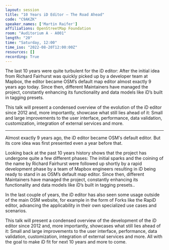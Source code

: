 ```yaml
---
layout: session
title: "10 Years iD Editor – The Road Ahead"
code: "C9AKZK"
speaker_names: ['Martin Raifer']
affiliations: OpenStreetMap Foundation
room: "Auditorium A - A001"
length: "20"
time: "Saturday, 12:00"
time_iso: "2022-08-20T12:00:00Z"
resources: []
recording: True
---
```


The last 10 years were quite turbulent for the iD editor: After the initial idea from Richard Fairhurst was quickly picked up by a developer team at Mapbox, the editor became OSM’s default map editor almost exactly 9 years ago today. Since then, different Maintainers have managed the project, constantly enhancing its functionality and data models like iD’s built in tagging presets.

This talk will present a condensed overview of the evolution of the iD editor since 2012 and, more importantly, showcase what still lies ahead of it: Small and large improvements to the user interface, performance, data validation, customization, integration of external services and more.

<hr>

Almost exactly 9 years ago, the iD editor became OSM's default editor. But its core idea was first presented even a year before that.

Looking back at the past 10 years history shows that the project has undergone quite a few different phases: The initial sparks and the coining of the name by Richard Fairhurst were followed up shortly by a rapid development phase by a team of Mapbox engineers resulting in iD being ready to stand in as OSM’s default map editor. Since then, different Maintainers have managed the project, constantly enhancing its functionality and data models like iD’s built in tagging presets..

In the last couple of years, the iD editor has also seen some usage outside of the main OSM website, for example in the form of Forks like the RapiD editor, advancing the applicability in their own specialized use cases and scenarios.

This talk will present a condensed overview of the development of the iD editor since 2012 and, more importantly, showcases what still lies ahead of it: Small and large improvements to the user interface, performance, data validation, customization, integration of external services and more. All with the goal to make iD fit for next 10 years and more to come.

